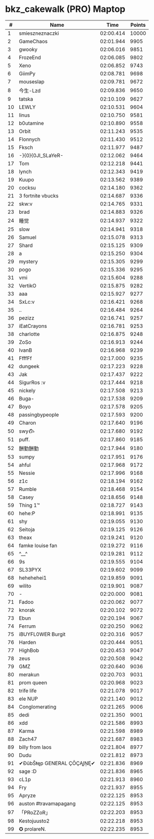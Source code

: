 # bkz_cakewalk (PRO) Maptop

|  # | Name | Time | Points |
|-------------- | -------------- | -------------- | -------------- | 
| 1 | smieszneznaczki | 02:00.414 | 10000 | 
| 2 | GameChaos | 02:01.944 | 9905 | 
| 3 | gwooky | 02:06.016 | 9851 | 
| 4 | FrozeEnd | 02:06.085 | 9802 | 
| 5 | Xeno | 02:06.852 | 9743 | 
| 6 | GiimPy | 02:08.781 | 9698 | 
| 7 | mouseslap | 02:09.781 | 9672 | 
| 8 | 今生-Lzd | 02:09.836 | 9650 | 
| 9 | tatska | 02:10.109 | 9627 | 
| 10 | LEWLY | 02:10.531 | 9604 | 
| 11 | linus | 02:10.750 | 9581 | 
| 12 | b0utamine | 02:10.890 | 9558 | 
| 13 | Orbit | 02:11.243 | 9535 | 
| 14 | Flonnych | 02:11.430 | 9512 | 
| 15 | Fksch | 02:11.977 | 9487 | 
| 16 | -}{0}{0JI_SLaYeR- | 02:12.062 | 9464 | 
| 17 | Tom | 02:12.218 | 9441 | 
| 18 | lynch | 02:12.343 | 9419 | 
| 19 | Kuupo | 02:13.562 | 9389 | 
| 20 | cocksu | 02:14.180 | 9362 | 
| 21 | 3 fortnite vbucks | 02:14.687 | 9336 | 
| 22 | skw:v | 02:14.765 | 9331 | 
| 23 | brad | 02:14.883 | 9326 | 
| 24 | 睡觉 | 02:14.937 | 9322 | 
| 25 | slow | 02:14.941 | 9318 | 
| 26 | Samuel | 02:15.078 | 9313 | 
| 27 | Shard | 02:15.125 | 9309 | 
| 28 | a | 02:15.250 | 9304 | 
| 29 | mystery | 02:15.305 | 9299 | 
| 30 | pogo | 02:15.336 | 9295 | 
| 31 | vmi | 02:15.604 | 9288 | 
| 32 | VertikO | 02:15.875 | 9282 | 
| 33 | aaa | 02:15.927 | 9277 | 
| 34 | SxLc:v | 02:16.421 | 9268 | 
| 35 | .. | 02:16.484 | 9264 | 
| 36 | pezizz | 02:16.741 | 9257 | 
| 37 | iEatCrayons | 02:16.781 | 9253 | 
| 38 | charlotte | 02:16.875 | 9248 | 
| 39 | ZoSo | 02:16.913 | 9244 | 
| 40 | IvanB | 02:16.968 | 9239 | 
| 41 | FfffFf | 02:17.000 | 9235 | 
| 42 | dungeek | 02:17.223 | 9228 | 
| 43 | Jak | 02:17.437 | 9222 | 
| 44 | SigurRos :v | 02:17.444 | 9218 | 
| 45 | nickely | 02:17.508 | 9213 | 
| 46 | Buga- | 02:17.538 | 9209 | 
| 47 | Boyo | 02:17.578 | 9205 | 
| 48 | passingbypeople | 02:17.593 | 9200 | 
| 49 | Charon | 02:17.640 | 9196 | 
| 50 | swy𐂃 | 02:17.680 | 9192 | 
| 51 | puff. | 02:17.860 | 9185 | 
| 52 | 酬勤酬勤 | 02:17.944 | 9180 | 
| 53 | sumpy | 02:17.951 | 9176 | 
| 54 | ahful | 02:17.968 | 9172 | 
| 55 | Nessie | 02:17.996 | 9168 | 
| 56 | z1c | 02:18.194 | 9162 | 
| 57 | Rumble | 02:18.468 | 9154 | 
| 58 | Casey | 02:18.656 | 9148 | 
| 59 | Thing 1™ | 02:18.727 | 9143 | 
| 60 | hehe:P | 02:18.991 | 9135 | 
| 61 | shy | 02:19.055 | 9130 | 
| 62 | Seitoja | 02:19.125 | 9126 | 
| 63 | theax | 02:19.241 | 9120 | 
| 64 | famke louise fan | 02:19.272 | 9116 | 
| 65 | ^__^ | 02:19.281 | 9112 | 
| 66 | 9s | 02:19.555 | 9104 | 
| 67 | SL33PYX | 02:19.602 | 9099 | 
| 68 | hehehehei1 | 02:19.859 | 9091 | 
| 69 | wilito | 02:19.901 | 9087 | 
| 70 | - | 02:20.000 | 9081 | 
| 71 | Fadoo | 02:20.062 | 9077 | 
| 72 | knorak | 02:20.102 | 9072 | 
| 73 | Ebun | 02:20.194 | 9067 | 
| 74 | Ferrum | 02:20.250 | 9062 | 
| 75 | iBUYFL0WER Burgit | 02:20.316 | 9057 | 
| 76 | Harden | 02:20.444 | 9051 | 
| 77 | HighBob | 02:20.453 | 9047 | 
| 78 | zeus | 02:20.508 | 9042 | 
| 79 | GMZ | 02:20.640 | 9036 | 
| 80 | merakun | 02:20.703 | 9031 | 
| 81 | prom queen | 02:20.968 | 9023 | 
| 82 | trife life | 02:21.078 | 9017 | 
| 83 | ele NUP | 02:21.140 | 9012 | 
| 84 | Conglomerating | 02:21.265 | 9006 | 
| 85 | dedi | 02:21.350 | 9001 | 
| 86 | xdd | 02:21.586 | 8993 | 
| 87 | Karma | 02:21.598 | 8989 | 
| 88 | Zach47 | 02:21.687 | 8983 | 
| 89 | billy from laos | 02:21.804 | 8977 | 
| 90 | Dudu | 02:21.812 | 8973 | 
| 91 | ✔ĐûbŠŧęp GENERAL ÇŌÇĄĮŅĘ✔ | 02:21.836 | 8969 | 
| 92 | sage :D | 02:21.836 | 8965 | 
| 93 | cL1p | 02:21.913 | 8960 | 
| 94 | Fry | 02:21.937 | 8955 | 
| 95 | Apryze | 02:22.125 | 8953 | 
| 96 | auston #travamapagang | 02:22.125 | 8953 | 
| 97 | 「PRoZZoR」 | 02:22.203 | 8953 | 
| 98 | Kestojuusto2 | 02:22.218 | 8953 | 
| 99 | ✪ prolareN. | 02:22.235 | 8953 | 

